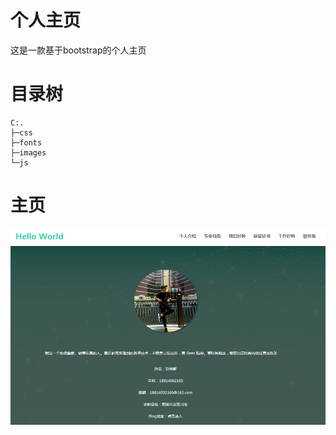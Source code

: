 # 个人主页
这是一款基于bootstrap的个人主页

# 目录树
```
C:.
├─css
├─fonts
├─images
└─js

```
# 主页
![个人首页图](zhuye.PNG)